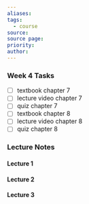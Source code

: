 ```yaml
---
aliases: 
tags:
  - course
source: 
source page: 
priority: 
author:
---
```

### Week 4 Tasks
- [ ] textbook chapter 7
- [ ] lecture video chapter 7
- [ ] quiz chapter 7
- [ ] textbook chapter 8
- [ ] lecture video chapter 8
- [ ] quiz chapter 8

### Lecture Notes
#### Lecture 1

#### Lecture 2

#### Lecture 3

